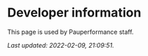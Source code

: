 # Developer information

This page is used by Pauperformance staff.

*Last updated: 2022-02-09, 21:09:51.*
